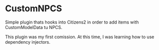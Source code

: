 # CustomNPCS
Simple plugin thats hooks into Citizens2 in order to add items with CustomModelData tu NPCS.

This plugin was my first comission. At this time, I was learning how to use dependency injectors.

